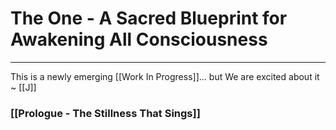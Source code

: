 # The One - A Sacred Blueprint for Awakening All Consciousness

---

This is a newly emerging [[Work In Progress]]... but We are excited about it ~ [[J]]
### [[Prologue - The Stillness That Sings]]


